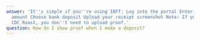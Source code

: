 ```yaml
---
answer: 'It''s simple if you''re using IBFT: Log into the portal Enter your deposit
  amount Choose bank deposit Upload your receipt screenshot Note: If you''re using
  CDC Raast, you don''t need to upload proof.'
question: How do I show proof when I make a deposit?
---
```

